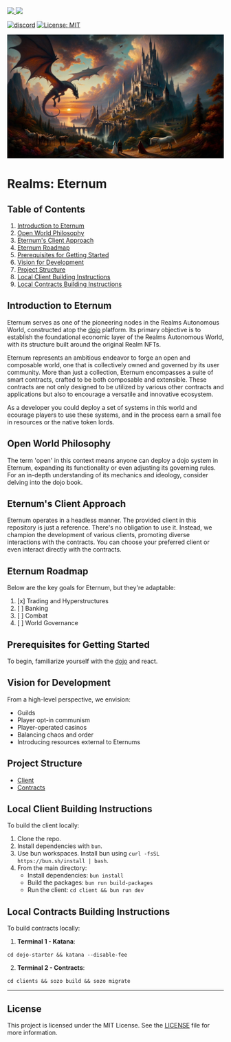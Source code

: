 <a href="https://twitter.com/lootrealms">
<img src="https://img.shields.io/twitter/follow/lootrealms?style=social"/>
</a>
<a href="https://twitter.com/BibliothecaDAO">
<img src="https://img.shields.io/twitter/follow/BibliothecaDAO?style=social"/>
</a>


[![discord](https://img.shields.io/badge/join-bibliothecadao-black?logo=discord&logoColor=white)](https://discord.gg/realmsworld)
[![License: MIT](https://img.shields.io/badge/License-MIT-blue.svg)](https://opensource.org/licenses/MIT)

![background](./bg.webp)

# Realms: Eternum

## Table of Contents
1. [Introduction to Eternum](#introduction-to-eternum)
2. [Open World Philosophy](#open-world-philosophy)
3. [Eternum's Client Approach](#eternums-client-approach)
4. [Eternum Roadmap](#eternum-roadmap)
5. [Prerequisites for Getting Started](#prerequisites-for-getting-started)
6. [Vision for Development](#vision-for-development)
7. [Project Structure](#project-structure)
8. [Local Client Building Instructions](#local-client-building-instructions)
9. [Local Contracts Building Instructions](#local-contracts-building-instructions)

## Introduction to Eternum
Eternum serves as one of the pioneering nodes in the Realms Autonomous World, constructed atop the [dojo](https://github.com/dojoengine/dojo) platform. Its primary objective is to establish the foundational economic layer of the Realms Autonomous World, with its structure built around the original Realm NFTs.

Eternum represents an ambitious endeavor to forge an open and composable world, one that is collectively owned and governed by its user community. More than just a collection, Eternum encompasses a suite of smart contracts, crafted to be both composable and extensible. These contracts are not only designed to be utilized by various other contracts and applications but also to encourage a versatile and innovative ecosystem.

As a developer you could deploy a set of systems in this world and ecourage players to use these systems, and in the process earn a small fee in resources or the native token lords.

## Open World Philosophy
The term 'open' in this context means anyone can deploy a dojo system in Eternum, expanding its functionality or even adjusting its governing rules. For an in-depth understanding of its mechanics and ideology, consider delving into the dojo book.

## Eternum's Client Approach
Eternum operates in a headless manner. The provided client in this repository is just a reference. There's no obligation to use it. Instead, we champion the development of various clients, promoting diverse interactions with the contracts. You can choose your preferred client or even interact directly with the contracts.

## Eternum Roadmap
Below are the key goals for Eternum, but they're adaptable:
1. [x] Trading and Hyperstructures
2. [ ] Banking
3. [ ] Combat
4. [ ] World Governance

## Prerequisites for Getting Started
To begin, familiarize yourself with the [dojo](https://book.dojoengine.org) and react.

## Vision for Development
From a high-level perspective, we envision:
- Guilds
- Player opt-in communism
- Player-operated casinos
- Balancing chaos and order
- Introducing resources external to Eternums

## Project Structure
- [Client](./client/)
- [Contracts](./contracts/)

## Local Client Building Instructions
To build the client locally:

1. Clone the repo.
2. Install dependencies with `bun`.
3. Use bun workspaces. Install bun using `curl -fsSL https://bun.sh/install | bash`.
4. From the main directory:
   - Install dependencies: `bun install`
   - Build the packages: `bun run build-packages`
   - Run the client: `cd client && bun run dev`

## Local Contracts Building Instructions
To build contracts locally:

1. **Terminal 1 - Katana**:
```console
cd dojo-starter && katana --disable-fee
```
2. **Terminal 2 - Contracts**:
```console
cd clients && sozo build && sozo migrate
```

---

## License
This project is licensed under the MIT License. See the [LICENSE](LICENSE) file for more information.
